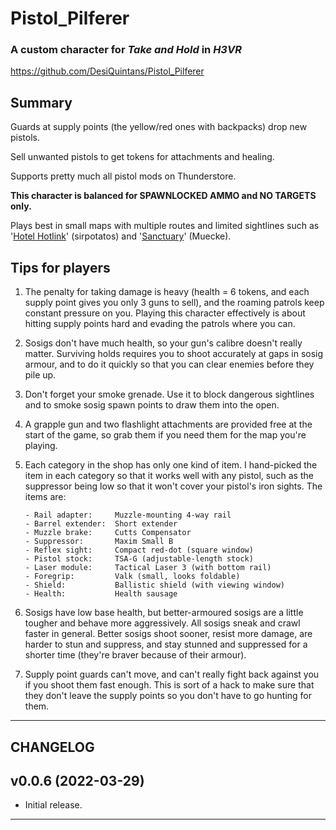 # Pistol_Pilferer
### A custom character for _Take and Hold_ in _H3VR_

<https://github.com/DesiQuintans/Pistol_Pilferer>

## Summary 

Guards at supply points (the yellow/red ones with backpacks) drop new pistols.

Sell unwanted pistols to get tokens for attachments and healing.

Supports pretty much all pistol mods on Thunderstore.

**This character is balanced for SPAWNLOCKED AMMO and NO TARGETS only.**

Plays best in small maps with multiple routes and limited sightlines such as 
'[Hotel Hotlink][hotel]' (sirpotatos) and '[Sanctuary][sanct]' (Muecke).


## Tips for players

1.  The penalty for taking damage is heavy (health = 6 tokens, and each supply 
    point gives you only 3 guns to sell), and the roaming patrols keep constant 
    pressure on you. Playing this character effectively is about hitting supply 
    points hard and evading the patrols where you can.

2.  Sosigs don't have much health, so your gun's calibre doesn't really matter. 
    Surviving holds requires you to shoot accurately at gaps in sosig armour, 
    and to do it quickly so that you can clear enemies before they pile up. 

3.  Don't forget your smoke grenade. Use it to block dangerous sightlines and 
    to smoke sosig spawn points to draw them into the open.
    
4.  A grapple gun and two flashlight attachments are provided free at the start 
    of the game, so grab them if you need them for the map you're playing.

5.  Each category in the shop has only one kind of item. I hand-picked the item 
    in each category so that it works well with any pistol, such as the 
    suppressor being low so that it won't cover your pistol's iron sights. 
    The items are:
    
        - Rail adapter:     Muzzle-mounting 4-way rail
        - Barrel extender:  Short extender
        - Muzzle brake:     Cutts Compensator
        - Suppressor:       Maxim Small B
        - Reflex sight:     Compact red-dot (square window)
        - Pistol stock:     TSA-G (adjustable-length stock)
        - Laser module:     Tactical Laser 3 (with bottom rail)
        - Foregrip:         Valk (small, looks foldable)
        - Shield:           Ballistic shield (with viewing window)
        - Health:           Health sausage

6.  Sosigs have low base health, but better-armoured sosigs are a little 
    tougher and behave more aggressively. All sosigs sneak and crawl faster in
    general. Better sosigs shoot sooner, resist more damage, are harder to stun
    and suppress, and stay stunned and suppressed for a shorter time (they're
    braver because of their armour).
    
7.  Supply point guards can't move, and can't really fight back against you if 
    you shoot them fast enough. This is sort of a hack to make sure that they 
    don't leave the supply points so you don't have to go hunting for them.


---


## CHANGELOG

## v0.0.6 (2022-03-29)
- Initial release.


---

[hotel]: <https://h3vr.thunderstore.io/package/sirpotatos/Hotel_Hotlink/>
[sanct]: <https://h3vr.thunderstore.io/package/Muecke/Sanctuary/>

